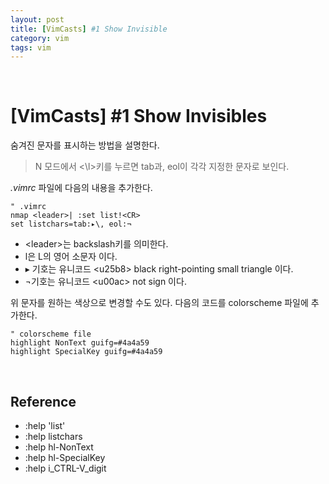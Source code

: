 ```yaml
---
layout: post
title: [VimCasts] #1 Show Invisible
category: vim
tags: vim
---
```


$~$

# [VimCasts] #1 Show Invisibles

숨겨진 문자를 표시하는 방법을 설명한다.

> N 모드에서  <\l>키를 누르면 tab과, eol이 각각 지정한 문자로 보인다.



*.vimrc* 파일에 다음의 내용을 추가한다.

 ~~~vim
" .vimrc
nmap <leader>| :set list!<CR>
set listchars=tab:▸\, eol:¬
 ~~~

- \<leader>는 backslash키를 의미한다.
- l은 L의 영어 소문자 이다.
- ▸ 기호는 유니코드 \<u25b8> black right-pointing small triangle 이다.
- ¬기호는 유니코드 \<u00ac> not sign 이다.




위 문자를 원하는 색상으로 변경할 수도 있다. 다음의 코드를 colorscheme 파일에 추가한다.

~~~vim
" colorscheme file
highlight NonText guifg=#4a4a59
highlight SpecialKey guifg=#4a4a59
~~~

$~$

## Reference

- :help 'list'
- :help listchars
- :help hl-NonText
- :help hl-SpecialKey
- :help i\_CTRL-V\_digit

